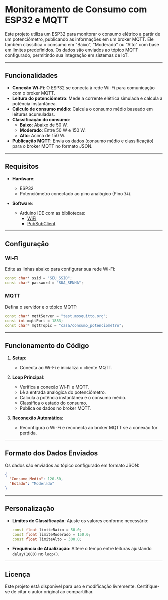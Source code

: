 # Monitoramento de Consumo com ESP32 e MQTT

Este projeto utiliza um ESP32 para monitorar o consumo elétrico a partir de um potenciômetro, publicando as informações em um broker MQTT. Ele também classifica o consumo em "Baixo", "Moderado" ou "Alto" com base em limites predefinidos. Os dados são enviados ao tópico MQTT configurado, permitindo sua integração em sistemas de IoT.

---

## Funcionalidades

- **Conexão Wi-Fi**: O ESP32 se conecta à rede Wi-Fi para comunicação com o broker MQTT.
- **Leitura do potenciômetro**: Mede a corrente elétrica simulada e calcula a potência instantânea.
- **Cálculo de consumo médio**: Calcula o consumo médio baseado em leituras acumuladas.
- **Classificação do consumo**:
  - **Baixo**: Abaixo de 50 W.
  - **Moderado**: Entre 50 W e 150 W.
  - **Alto**: Acima de 150 W.
- **Publicação MQTT**: Envia os dados (consumo médio e classificação) para o broker MQTT no formato JSON.

---

## Requisitos

- **Hardware**:
  - ESP32
  - Potenciômetro conectado ao pino analógico (Pino `34`).

- **Software**:
  - Arduino IDE com as bibliotecas:
    - [WiFi](https://www.arduino.cc/reference/en/libraries/wifi/)
    - [PubSubClient](https://pubsubclient.knolleary.net/)

---

## Configuração

### Wi-Fi
Edite as linhas abaixo para configurar sua rede Wi-Fi:
```cpp
const char* ssid = "SEU_SSID";
const char* password = "SUA_SENHA";
```

### MQTT
Defina o servidor e o tópico MQTT:
```cpp
const char* mqttServer = "test.mosquitto.org";
const int mqttPort = 1883;
const char* mqttTopic = "casa/consumo_potenciometro";
```

---

## Funcionamento do Código

1. **Setup**:
   - Conecta ao Wi-Fi e inicializa o cliente MQTT.
   
2. **Loop Principal**:
   - Verifica a conexão Wi-Fi e MQTT.
   - Lê a entrada analógica do potenciômetro.
   - Calcula a potência instantânea e o consumo médio.
   - Classifica o estado do consumo.
   - Publica os dados no broker MQTT.

3. **Reconexão Automática**:
   - Reconfigura o Wi-Fi e reconecta ao broker MQTT se a conexão for perdida.

---

## Formato dos Dados Enviados

Os dados são enviados ao tópico configurado em formato JSON:
```json
{
  "Consumo_Medio": 120.50,
  "Estado": "Moderado"
}
```

---

## Personalização

- **Limites de Classificação**: Ajuste os valores conforme necessário:
  ```cpp
  const float limiteBaixo = 50.0;   
  const float limiteModerado = 150.0; 
  const float limiteAlto = 300.0;
  ```
- **Frequência de Atualização**: Altere o tempo entre leituras ajustando `delay(1000)` no `loop()`.

---

## Licença

Este projeto está disponível para uso e modificação livremente. Certifique-se de citar o autor original ao compartilhar.
